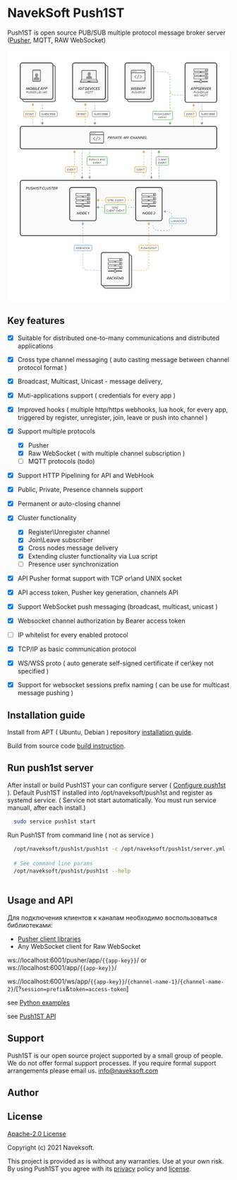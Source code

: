 # NavekSoft Push1ST
Push1ST is open source PUB/SUB multiple protocol message broker server ([Pusher](https://pusher.com/), MQTT, RAW WebSocket) 

<p align="center">
<img src="readme/push1st-service.png"/>
</p>

## Key features
 - [x] Suitable for distributed one-to-many communications and distributed applications 
 - [x] Cross type channel messaging ( auto casting message between channel protocol format )
 - [x] Broadcast, Multicast, Unicast - message delivery, 
 - [x] Muti-applications support ( credentials for every app )
 - [x] Improved hooks  ( multiple http/https webhooks, lua hook, for every app, triggered by register, unregister, join, leave or push into channel )
 - [x] Support multiple protocols 
   - [x] Pusher
   - [x] Raw WebSocket ( with multiple channel subscription )
   - [ ] MQTT protocols (todo)
 - [x] Support HTTP Pipelining for API and WebHook
 - [x] Public, Private, Presence channels support
 - [x] Permanent or auto-closing channel 
 - [x] Cluster functionality
   - [x] Register\Unregister channel
   - [x] Join\Leave subscriber
   - [x] Cross nodes message delivery
   - [x] Extending cluster functionality via Lua script
   - [ ] Presence user synchronization
 - [x] API Pusher format support with TCP or\and UNIX socket
 - [x] API access token, Pusher key generation, channels API
 - [x] Support WebSocket push messaging (broadcast, multicast, unicast )
 - [x] Websocket channel authorization by Bearer access token
 - [ ] IP whitelist for every enabled protocol
 - [x] TCP/IP as basic communication protocol
 - [x] WS/WSS proto ( auto generate self-signed certificate if cer\key not specified )
 - [x] Support for websocket sessions prefix naming ( can be use for multicast message pushing )


## Installation guide

Install from APT ( Ubuntu, Debian ) repository [installation guide](/readme/installation.md).

Build from source code [build instruction](/readme/build.md).

## Run push1st server

After install or build Push1ST your can configure server ( [Configure push1st](/readme/configure.md) ). Default Push1ST installed into /opt/naveksoft/push1st and register as systemd service. ( Service not start automatically. You must run service manuall, after each install.)


```bash
  sudo service push1st start
```
 
 Run Push1ST from command line  ( not as service )

```bash
  /opt/naveksoft/push1st/push1st -c /opt/naveksoft/push1st/server.yml -V4
  
  # See command line params
  /opt/naveksoft/push1st/push1st --help
  
```

## Usage and API 

Для подключения клиентов к каналам необходимо воспользоваться библиотеками:
- [Pusher client libraries](https://pusher.com/docs/channels/channels_libraries/libraries/)
- Any WebSocket client for Raw WebSocket

ws://localhost:6001/pusher/app/`{{app-key}}`/ or ws://localhost:6001/app/`{{app-key}}`/ 

ws://localhost:6001/ws/app/`{{app-key}}`/`{channel-name-1}`/`{channel-name-2}`/[?`session=prefix`&`token=access-token`]

see [Python examples](/readme/example.md)

see [Push1ST API](/readme/api.md)

## Support
 Push1ST is our open source project supported by a small group of people. We do not offer formal support processes. If you require formal support arrangements please email us. [info@naveksoft.com](mailto:info@naveksoft.com?subject=Push1ST,GITHUB)

## Author 

## License
 [Apache-2.0 License](/LICENSE)

Copyright (c) 2021 Naveksoft.

This project is provided as is without any warranties. Use at your own risk.<br/>
By using Push1ST you agree with its [privacy](PRIVACY.md) policy and [license](LICENSE.md).
